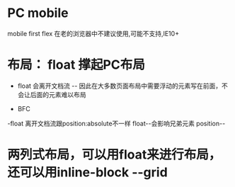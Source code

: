 # PC mobile
  mobile first
  flex 在老的浏览器中不建议使用,可能不支持,IE10+
# 布局： float 撑起PC布局

  - float 会离开文档流 -- 因此在大多数页面布局中需要浮动的元素写在前面，不会让后面的元素难以布局

  - BFC

  -float 离开文档流跟position:absolute不一样
      float--会影响兄弟元素
      position--


# 两列式布局，可以用float来进行布局，还可以用inline-block --grid